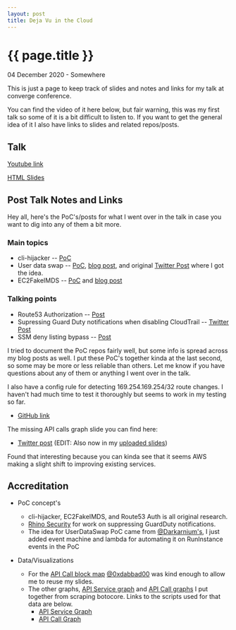 ```yaml
---
layout: post
title: Deja Vu in the Cloud
---
```


{{ page.title }}
================

<p class="meta">04 December 2020 - Somewhere</p>

This is just a page to keep track of slides and notes and links for my talk at converge conference.

You can find the video of it here below, but fair warning, this was my first talk so some of it is a bit difficult to listen to. If you want to get the general idea of it I also have links to slides and related repos/posts.


## Talk

[Youtube link](https://www.youtube.com/watch?v=O9qmPTtHUAg)


[HTML Slides](https://blog.ryanjarv.sh/slides/deja-vu-in-the-cloud/#0)

## Post Talk Notes and Links

Hey all, here's the PoC's/posts for what I went over in the talk in case you want to dig into any of them a bit more.
### Main topics
* cli-hijacker -- [PoC](https://github.com/RyanJarv/cli-hijacker-vagrant)
* User data swap -- [PoC](https://github.com/RyanJarv/UserDataSwap), [blog post](https://blog.ryanjarv.sh/2020/11/27/backdooring-user-data.html), and original [Twitter Post](https://twitter.com/Darkarnium/status/1065600704134475776?s=20) where I got the idea.
* EC2FakeIMDS -- [PoC](https://github.com/RyanJarv/EC2FakeImds) and [blog post](https://blog.ryanjarv.sh/2020/10/19/imds-persistence.html)

### Talking points
* Route53 Authorization -- [Post](https://blog.ryanjarv.sh/2019/05/24/backdooring-route53-with-cross-account-dns.html)
* Supressing Guard Duty notifications when disabling CloudTrail -- [Twitter Post](https://twitter.com/RhinoSecurity/status/1253397992255582208?s=20)
* SSM deny listing bypass -- [Post](https://blog.ryanjarv.sh/2020/10/18/ssm-parameter-store-permissions.html)

I tried to document the PoC repos fairly well, but some info is spread across my blog posts as well. I put these PoC's together kinda at the last second, so some may be more or less reliable than others. Let me know if you have questions about any of them or anything I went over in the talk.

I also have a config rule for detecting 169.254.169.254/32 route changes. I haven't had much time to test it thoroughly but seems to work in my testing so far.
 * [GitHub link](https://github.com/RyanJarv/awsconfig#nondefaultmetadataserver)

The missing API calls graph slide you can find here:
 * [Twitter post](https://twitter.com/Ryan_Jarv/status/1334765133411872768?s=20) (EDIT: Also now in my [uploaded slides](https://blog.ryanjarv.sh/slides/deja-vu-in-the-cloud/#5))

Found that interesting because you can kinda see that it seems AWS making a slight shift to improving existing services.

## Accreditation

* PoC concept's
  * cli-hijacker, EC2FakeIMDS, and Route53 Auth is all original research.
  * [Rhino Security](https://rhinosecuritylabs.com/) for work on suppressing GuardDuty notifications.
  * The idea for UserDataSwap PoC came from [@Darkarnium's](https://twitter.com/Darkarnium?s=20), I just added event machine and lambda for automating it on RunInstance events in the PoC

* Data/Visualizations  
  * For the [API Call block map](https://blog.ryanjarv.sh/slides/deja-vu-in-the-cloud/#3) [@0xdabbad00](https://twitter.com/0xdabbad00?s=20) was kind enough to allow me to reuse my slides.
  * The other graphs, [API Service graph](https://blog.ryanjarv.sh/slides/deja-vu-in-the-cloud/#4) and [API Call graphs](https://blog.ryanjarv.sh/slides/deja-vu-in-the-cloud/#5) I put together from scraping botocore. Links to the scripts used for that data are below.
    * [API Service Graph](https://gist.github.com/RyanJarv/addf4ee61f0d228642cad6b01049d113)
    * [API Call Graph](https://gist.github.com/RyanJarv/f7fdc434b36c3545e006fe6c1eb5c555)
 
